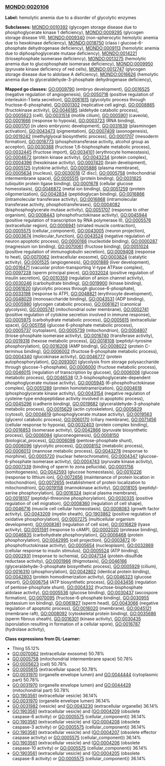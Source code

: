 
### [MONDO:0020106](http://purl.obolibrary.org/obo/MONDO_0020106)
**Label:** hemolytic anemia due to a disorder of glycolytic enzymes

**Subclasses:** [MONDO:0010392](http://purl.obolibrary.org/obo/MONDO_0010392) (glycogen storage disease due to phosphoglycerate kinase 1 deficiency), [MONDO:0009295](http://purl.obolibrary.org/obo/MONDO_0009295) (glycogen storage disease VII), [MONDO:0009340](http://purl.obolibrary.org/obo/MONDO_0009340) (non-spherocytic hemolytic anemia due to hexokinase deficiency), [MONDO:0018750](http://purl.obolibrary.org/obo/MONDO_0018750) (class i glucose-6-phosphate dehydrogenase deficiency), [MONDO:0009113](http://purl.obolibrary.org/obo/MONDO_0009113) (hemolytic anemia due to diphosphoglycerate mutase deficiency), [MONDO:0014221](http://purl.obolibrary.org/obo/MONDO_0014221) (triosephosphate isomerase deficiency), [MONDO:0013275](http://purl.obolibrary.org/obo/MONDO_0013275) (hemolytic anemia due to glucophosphate isomerase deficiency), [MONDO:0009950](http://purl.obolibrary.org/obo/MONDO_0009950) (pyruvate kinase deficiency of red cells), [MONDO:0012747](http://purl.obolibrary.org/obo/MONDO_0012747) (glycogen storage disease due to aldolase A deficiency), [MONDO:0016626](http://purl.obolibrary.org/obo/MONDO_0016626) (hemolytic anemia due to glyceraldehyde-3-phosphate dehydrogenase deficiency), 

**Mapped go classes:** [GO:0009790](http://purl.obolibrary.org/obo/GO_0009790) (embryo development), [GO:0016525](http://purl.obolibrary.org/obo/GO_0016525) (negative regulation of angiogenesis), [GO:0050718](http://purl.obolibrary.org/obo/GO_0050718) (positive regulation of interleukin-1 beta secretion), [GO:0061615](http://purl.obolibrary.org/obo/GO_0061615) (glycolytic process through fructose-6-phosphate), [GO:0001302](http://purl.obolibrary.org/obo/GO_0001302) (replicative cell aging), [GO:0008865](http://purl.obolibrary.org/obo/GO_0008865) (fructokinase activity), [GO:0046185](http://purl.obolibrary.org/obo/GO_0046185) (aldehyde catabolic process), [GO:0005623](http://purl.obolibrary.org/obo/GO_0005623) (cell), [GO:0031514](http://purl.obolibrary.org/obo/GO_0031514) (motile cilium), [GO:0005901](http://purl.obolibrary.org/obo/GO_0005901) (caveola), [GO:0001666](http://purl.obolibrary.org/obo/GO_0001666) (response to hypoxia), [GO:0003723](http://purl.obolibrary.org/obo/GO_0003723) (RNA binding), [GO:0001701](http://purl.obolibrary.org/obo/GO_0001701) (in utero embryonic development), [GO:0031639](http://purl.obolibrary.org/obo/GO_0031639) (plasminogen activation), [GO:0043473](http://purl.obolibrary.org/obo/GO_0043473) (pigmentation), [GO:0007409](http://purl.obolibrary.org/obo/GO_0007409) (axonogenesis), [GO:0019242](http://purl.obolibrary.org/obo/GO_0019242) (methylglyoxal biosynthetic process), [GO:0001707](http://purl.obolibrary.org/obo/GO_0001707) (mesoderm formation), [GO:0016773](http://purl.obolibrary.org/obo/GO_0016773) (phosphotransferase activity, alcohol group as acceptor), [GO:0030388](http://purl.obolibrary.org/obo/GO_0030388) (fructose 1,6-bisphosphate metabolic process), [GO:0032445](http://purl.obolibrary.org/obo/GO_0032445) (fructose import), [GO:0034101](http://purl.obolibrary.org/obo/GO_0034101) (erythrocyte homeostasis), [GO:0004672](http://purl.obolibrary.org/obo/GO_0004672) (protein kinase activity), [GO:0043234](http://purl.obolibrary.org/obo/GO_0043234) (protein complex), [GO:0004396](http://purl.obolibrary.org/obo/GO_0004396) (hexokinase activity), [GO:0007420](http://purl.obolibrary.org/obo/GO_0007420) (brain development), [GO:0005125](http://purl.obolibrary.org/obo/GO_0005125) (cytokine activity), [GO:0005886](http://purl.obolibrary.org/obo/GO_0005886) (plasma membrane), [GO:0005634](http://purl.obolibrary.org/obo/GO_0005634) (nucleus), [GO:0030018](http://purl.obolibrary.org/obo/GO_0030018) (Z disc), [GO:0005758](http://purl.obolibrary.org/obo/GO_0005758) (mitochondrial intermembrane space), [GO:0005515](http://purl.obolibrary.org/obo/GO_0005515) (protein binding), [GO:0031625](http://purl.obolibrary.org/obo/GO_0031625) (ubiquitin protein ligase binding), [GO:0001678](http://purl.obolibrary.org/obo/GO_0001678) (cellular glucose homeostasis), [GO:0046872](http://purl.obolibrary.org/obo/GO_0046872) (metal ion binding), [GO:0051259](http://purl.obolibrary.org/obo/GO_0051259) (protein oligomerization), [GO:0042834](http://purl.obolibrary.org/obo/GO_0042834) (peptidoglycan binding), [GO:0016866](http://purl.obolibrary.org/obo/GO_0016866) (intramolecular transferase activity), [GO:0016868](http://purl.obolibrary.org/obo/GO_0016868) (intramolecular transferase activity, phosphotransferases), [GO:0004082](http://purl.obolibrary.org/obo/GO_0004082) (bisphosphoglycerate mutase activity), [GO:0051707](http://purl.obolibrary.org/obo/GO_0051707) (response to other organism), [GO:0008443](http://purl.obolibrary.org/obo/GO_0008443) (phosphofructokinase activity), [GO:0045944](http://purl.obolibrary.org/obo/GO_0045944) (positive regulation of transcription by RNA polymerase II), [GO:0005576](http://purl.obolibrary.org/obo/GO_0005576) (extracellular region), [GO:0006941](http://purl.obolibrary.org/obo/GO_0006941) (striated muscle contraction), [GO:0005575](http://purl.obolibrary.org/obo/GO_0005575) (cellular_component), [GO:0043005](http://purl.obolibrary.org/obo/GO_0043005) (neuron projection), [GO:0003674](http://purl.obolibrary.org/obo/GO_0003674) (molecular_function), [GO:0043524](http://purl.obolibrary.org/obo/GO_0043524) (negative regulation of neuron apoptotic process), [GO:0000166](http://purl.obolibrary.org/obo/GO_0000166) (nucleotide binding), [GO:0000287](http://purl.obolibrary.org/obo/GO_0000287) (magnesium ion binding), [GO:0070061](http://purl.obolibrary.org/obo/GO_0070061) (fructose binding), [GO:0051024](http://purl.obolibrary.org/obo/GO_0051024) (positive regulation of immunoglobulin secretion), [GO:0009408](http://purl.obolibrary.org/obo/GO_0009408) (response to heat), [GO:0070062](http://purl.obolibrary.org/obo/GO_0070062) (extracellular exosome), [GO:0003824](http://purl.obolibrary.org/obo/GO_0003824) (catalytic activity), [GO:0001525](http://purl.obolibrary.org/obo/GO_0001525) (angiogenesis), [GO:0001889](http://purl.obolibrary.org/obo/GO_0001889) (liver development), [GO:0016471](http://purl.obolibrary.org/obo/GO_0016471) (vacuolar proton-transporting V-type ATPase complex), [GO:0097228](http://purl.obolibrary.org/obo/GO_0097228) (sperm principal piece), [GO:0032024](http://purl.obolibrary.org/obo/GO_0032024) (positive regulation of insulin secretion), [GO:0010359](http://purl.obolibrary.org/obo/GO_0010359) (regulation of anion channel activity), [GO:0030246](http://purl.obolibrary.org/obo/GO_0030246) (carbohydrate binding), [GO:0019900](http://purl.obolibrary.org/obo/GO_0019900) (kinase binding), [GO:0061620](http://purl.obolibrary.org/obo/GO_0061620) (glycolytic process through glucose-6-phosphate), [GO:0033198](http://purl.obolibrary.org/obo/GO_0033198) (response to ATP), [GO:0048821](http://purl.obolibrary.org/obo/GO_0048821) (erythrocyte development), [GO:0048029](http://purl.obolibrary.org/obo/GO_0048029) (monosaccharide binding), [GO:0043531](http://purl.obolibrary.org/obo/GO_0043531) (ADP binding), [GO:0005980](http://purl.obolibrary.org/obo/GO_0005980) (glycogen catabolic process), [GO:0061621](http://purl.obolibrary.org/obo/GO_0061621) (canonical glycolysis), [GO:0005741](http://purl.obolibrary.org/obo/GO_0005741) (mitochondrial outer membrane), [GO:0002741](http://purl.obolibrary.org/obo/GO_0002741) (positive regulation of cytokine secretion involved in immune response), [GO:0005975](http://purl.obolibrary.org/obo/GO_0005975) (carbohydrate metabolic process), [GO:0005615](http://purl.obolibrary.org/obo/GO_0005615) (extracellular space), [GO:0051156](http://purl.obolibrary.org/obo/GO_0051156) (glucose 6-phosphate metabolic process), [GO:0005737](http://purl.obolibrary.org/obo/GO_0005737) (cytoplasm), [GO:0005739](http://purl.obolibrary.org/obo/GO_0005739) (mitochondrion), [GO:0004807](http://purl.obolibrary.org/obo/GO_0004807) (triose-phosphate isomerase activity), [GO:0016740](http://purl.obolibrary.org/obo/GO_0016740) (transferase activity), [GO:0019318](http://purl.obolibrary.org/obo/GO_0019318) (hexose metabolic process), [GO:0018108](http://purl.obolibrary.org/obo/GO_0018108) (peptidyl-tyrosine phosphorylation), [GO:0016208](http://purl.obolibrary.org/obo/GO_0016208) (AMP binding), [GO:0008022](http://purl.obolibrary.org/obo/GO_0008022) (protein C-terminus binding), [GO:0006002](http://purl.obolibrary.org/obo/GO_0006002) (fructose 6-phosphate metabolic process), [GO:0004340](http://purl.obolibrary.org/obo/GO_0004340) (glucokinase activity), [GO:0046777](http://purl.obolibrary.org/obo/GO_0046777) (protein autophosphorylation), [GO:0093001](http://purl.obolibrary.org/obo/GO_0093001) (glycolysis from storage polysaccharide through glucose-1-phosphate), [GO:0006000](http://purl.obolibrary.org/obo/GO_0006000) (fructose metabolic process), [GO:0046015](http://purl.obolibrary.org/obo/GO_0046015) (regulation of transcription by glucose), [GO:0006006](http://purl.obolibrary.org/obo/GO_0006006) (glucose metabolic process), [GO:0046538](http://purl.obolibrary.org/obo/GO_0046538) (2,3-bisphosphoglycerate-dependent phosphoglycerate mutase activity), [GO:0005945](http://purl.obolibrary.org/obo/GO_0005945) (6-phosphofructokinase complex), [GO:0051289](http://purl.obolibrary.org/obo/GO_0051289) (protein homotetramerization), [GO:0004618](http://purl.obolibrary.org/obo/GO_0004618) (phosphoglycerate kinase activity), [GO:0043154](http://purl.obolibrary.org/obo/GO_0043154) (negative regulation of cysteine-type endopeptidase activity involved in apoptotic process), [GO:0045296](http://purl.obolibrary.org/obo/GO_0045296) (cadherin binding), [GO:0019682](http://purl.obolibrary.org/obo/GO_0019682) (glyceraldehyde-3-phosphate metabolic process), [GO:0015629](http://purl.obolibrary.org/obo/GO_0015629) (actin cytoskeleton), [GO:0005829](http://purl.obolibrary.org/obo/GO_0005829) (cytosol), [GO:0004619](http://purl.obolibrary.org/obo/GO_0004619) (phosphoglycerate mutase activity), [GO:0019563](http://purl.obolibrary.org/obo/GO_0019563) (glycerol catabolic process), [GO:0060170](http://purl.obolibrary.org/obo/GO_0060170) (ciliary membrane), [GO:0071456](http://purl.obolibrary.org/obo/GO_0071456) (cellular response to hypoxia), [GO:0032403](http://purl.obolibrary.org/obo/GO_0032403) (protein complex binding), [GO:0016853](http://purl.obolibrary.org/obo/GO_0016853) (isomerase activity), [GO:0042866](http://purl.obolibrary.org/obo/GO_0042866) (pyruvate biosynthetic process), [GO:0006094](http://purl.obolibrary.org/obo/GO_0006094) (gluconeogenesis), [GO:0008150](http://purl.obolibrary.org/obo/GO_0008150) (biological_process), [GO:0006098](http://purl.obolibrary.org/obo/GO_0006098) (pentose-phosphate shunt), [GO:0006096](http://purl.obolibrary.org/obo/GO_0006096) (glycolytic process), [GO:0008152](http://purl.obolibrary.org/obo/GO_0008152) (metabolic process), [GO:0006013](http://purl.obolibrary.org/obo/GO_0006013) (mannose metabolic process), [GO:0043278](http://purl.obolibrary.org/obo/GO_0043278) (response to morphine), [GO:0005720](http://purl.obolibrary.org/obo/GO_0005720) (nuclear heterochromatin), [GO:0004347](http://purl.obolibrary.org/obo/GO_0004347) (glucose-6-phosphate isomerase activity), [GO:0004743](http://purl.obolibrary.org/obo/GO_0004743) (pyruvate kinase activity), [GO:0007339](http://purl.obolibrary.org/obo/GO_0007339) (binding of sperm to zona pellucida), [GO:0001756](http://purl.obolibrary.org/obo/GO_0001756) (somitogenesis), [GO:0042593](http://purl.obolibrary.org/obo/GO_0042593) (glucose homeostasis), [GO:0010226](http://purl.obolibrary.org/obo/GO_0010226) (response to lithium ion), [GO:0072656](http://purl.obolibrary.org/obo/GO_0072656) (maintenance of protein location in mitochondrion), [GO:0072655](http://purl.obolibrary.org/obo/GO_0072655) (establishment of protein localization to mitochondrion), [GO:0019158](http://purl.obolibrary.org/obo/GO_0019158) (mannokinase activity), [GO:0018105](http://purl.obolibrary.org/obo/GO_0018105) (peptidyl-serine phosphorylation), [GO:0016324](http://purl.obolibrary.org/obo/GO_0016324) (apical plasma membrane), [GO:0018107](http://purl.obolibrary.org/obo/GO_0018107) (peptidyl-threonine phosphorylation), [GO:0030335](http://purl.obolibrary.org/obo/GO_0030335) (positive regulation of cell migration), [GO:0008360](http://purl.obolibrary.org/obo/GO_0008360) (regulation of cell shape), [GO:0046716](http://purl.obolibrary.org/obo/GO_0046716) (muscle cell cellular homeostasis), [GO:0008083](http://purl.obolibrary.org/obo/GO_0008083) (growth factor activity), [GO:0043209](http://purl.obolibrary.org/obo/GO_0043209) (myelin sheath), [GO:1903862](http://purl.obolibrary.org/obo/GO_1903862) (positive regulation of oxidative phosphorylation), [GO:0007275](http://purl.obolibrary.org/obo/GO_0007275) (multicellular organism development), [GO:0008361](http://purl.obolibrary.org/obo/GO_0008361) (regulation of cell size), [GO:0016829](http://purl.obolibrary.org/obo/GO_0016829) (lyase activity), [GO:0051591](http://purl.obolibrary.org/obo/GO_0051591) (response to cAMP), [GO:0002020](http://purl.obolibrary.org/obo/GO_0002020) (protease binding), [GO:0046835](http://purl.obolibrary.org/obo/GO_0046835) (carbohydrate phosphorylation), [GO:0006468](http://purl.obolibrary.org/obo/GO_0006468) (protein phosphorylation), [GO:0042995](http://purl.obolibrary.org/obo/GO_0042995) (cell projection), [GO:0003872](http://purl.obolibrary.org/obo/GO_0003872) (6-phosphofructokinase activity), [GO:0005654](http://purl.obolibrary.org/obo/GO_0005654) (nucleoplasm), [GO:0032869](http://purl.obolibrary.org/obo/GO_0032869) (cellular response to insulin stimulus), [GO:0005524](http://purl.obolibrary.org/obo/GO_0005524) (ATP binding), [GO:0002931](http://purl.obolibrary.org/obo/GO_0002931) (response to ischemia), [GO:0047134](http://purl.obolibrary.org/obo/GO_0047134) (protein-disulfide reductase activity), [GO:0001966](http://purl.obolibrary.org/obo/GO_0001966) (thigmotaxis), [GO:0046166](http://purl.obolibrary.org/obo/GO_0046166) (glyceraldehyde-3-phosphate biosynthetic process), [GO:0005929](http://purl.obolibrary.org/obo/GO_0005929) (cilium), [GO:0016310](http://purl.obolibrary.org/obo/GO_0016310) (phosphorylation), [GO:0042802](http://purl.obolibrary.org/obo/GO_0042802) (identical protein binding), [GO:0042803](http://purl.obolibrary.org/obo/GO_0042803) (protein homodimerization activity), [GO:0046323](http://purl.obolibrary.org/obo/GO_0046323) (glucose import), [GO:0006754](http://purl.obolibrary.org/obo/GO_0006754) (ATP biosynthetic process), [GO:0043456](http://purl.obolibrary.org/obo/GO_0043456) (regulation of pentose-phosphate shunt), [GO:0004332](http://purl.obolibrary.org/obo/GO_0004332) (fructose-bisphosphate aldolase activity), [GO:0005536](http://purl.obolibrary.org/obo/GO_0005536) (glucose binding), [GO:0030437](http://purl.obolibrary.org/obo/GO_0030437) (ascospore formation), [GO:0070095](http://purl.obolibrary.org/obo/GO_0070095) (fructose-6-phosphate binding), [GO:0030955](http://purl.obolibrary.org/obo/GO_0030955) (potassium ion binding), [GO:0061827](http://purl.obolibrary.org/obo/GO_0061827) (sperm head), [GO:0043066](http://purl.obolibrary.org/obo/GO_0043066) (negative regulation of apoptotic process), [GO:0016020](http://purl.obolibrary.org/obo/GO_0016020) (membrane), [GO:0045121](http://purl.obolibrary.org/obo/GO_0045121) (membrane raft), [GO:0008092](http://purl.obolibrary.org/obo/GO_0008092) (cytoskeletal protein binding), [GO:0035686](http://purl.obolibrary.org/obo/GO_0035686) (sperm fibrous sheath), [GO:0016301](http://purl.obolibrary.org/obo/GO_0016301) (kinase activity), [GO:0030435](http://purl.obolibrary.org/obo/GO_0030435) (sporulation resulting in formation of a cellular spore), [GO:0016787](http://purl.obolibrary.org/obo/GO_0016787) (hydrolase activity), 

**Class expressions from DL-Learner:**

- Thing 55.12%
- [GO:0070062](http://purl.obolibrary.org/obo/GO_0070062) (extracellular exosome) 50.78%
- [GO:0005758](http://purl.obolibrary.org/obo/GO_0005758) (mitochondrial intermembrane space) 50.78%
- [GO:0005623](http://purl.obolibrary.org/obo/GO_0005623) (cell) 50.78%
- [GO:0005615](http://purl.obolibrary.org/obo/GO_0005615) (extracellular space) 50.78%
- [GO:0031970](http://purl.obolibrary.org/obo/GO_0031970) (organelle envelope lumen) and [GO:0044444](http://purl.obolibrary.org/obo/GO_0044444) (cytoplasmic part) 50.78%
- [GO:0031970](http://purl.obolibrary.org/obo/GO_0031970) (organelle envelope lumen) and [GO:0044429](http://purl.obolibrary.org/obo/GO_0044429) (mitochondrial part) 50.78%
- [GO:1903561](http://purl.obolibrary.org/obo/GO_1903561) (extracellular vesicle) 36.14%
- [GO:0031970](http://purl.obolibrary.org/obo/GO_0031970) (organelle envelope lumen) 36.14%
- [GO:0031982](http://purl.obolibrary.org/obo/GO_0031982) (vesicle) and [GO:0043230](http://purl.obolibrary.org/obo/GO_0043230) (extracellular organelle) 36.14%
- [GO:1903561](http://purl.obolibrary.org/obo/GO_1903561) (extracellular vesicle) and ([GO:0004209](http://purl.obolibrary.org/obo/GO_0004209) (obsolete caspase-6 activity) or [GO:0005575](http://purl.obolibrary.org/obo/GO_0005575) (cellular_component)) 36.14%
- [GO:1903561](http://purl.obolibrary.org/obo/GO_1903561) (extracellular vesicle) and ([GO:0004208](http://purl.obolibrary.org/obo/GO_0004208) (obsolete caspase-3 activity) or [GO:0005575](http://purl.obolibrary.org/obo/GO_0005575) (cellular_component)) 36.14%
- [GO:1903561](http://purl.obolibrary.org/obo/GO_1903561) (extracellular vesicle) and ([GO:0004207](http://purl.obolibrary.org/obo/GO_0004207) (obsolete effector caspase activity) or [GO:0005575](http://purl.obolibrary.org/obo/GO_0005575) (cellular_component)) 36.14%
- [GO:1903561](http://purl.obolibrary.org/obo/GO_1903561) (extracellular vesicle) and ([GO:0004206](http://purl.obolibrary.org/obo/GO_0004206) (obsolete caspase-10 activity) or [GO:0005575](http://purl.obolibrary.org/obo/GO_0005575) (cellular_component)) 36.14%
- [GO:1903561](http://purl.obolibrary.org/obo/GO_1903561) (extracellular vesicle) and ([GO:0004205](http://purl.obolibrary.org/obo/GO_0004205) (obsolete caspase-8 activity) or [GO:0005575](http://purl.obolibrary.org/obo/GO_0005575) (cellular_component)) 36.14%


